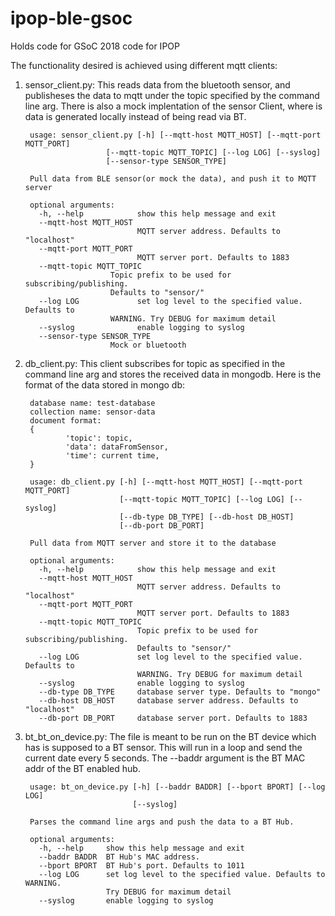 # ipop-ble-gsoc
Holds code for GSoC 2018 code for IPOP

The functionality desired is achieved using different mqtt clients:

1. sensor_client.py: This reads data from the bluetooth sensor, and publisheses the data to mqtt 
                     under the topic specified by the command line arg. There is also a mock 
                     implentation of the sensor Client, where is data is generated locally instead 
                     of being read via BT.

        usage: sensor_client.py [-h] [--mqtt-host MQTT_HOST] [--mqtt-port MQTT_PORT]
                         [--mqtt-topic MQTT_TOPIC] [--log LOG] [--syslog]
                         [--sensor-type SENSOR_TYPE]

        Pull data from BLE sensor(or mock the data), and push it to MQTT server

        optional arguments:
          -h, --help            show this help message and exit
          --mqtt-host MQTT_HOST
                                MQTT server address. Defaults to "localhost"
          --mqtt-port MQTT_PORT
                                MQTT server port. Defaults to 1883
          --mqtt-topic MQTT_TOPIC
                          Topic prefix to be used for subscribing/publishing.
                          Defaults to "sensor/"
          --log LOG             set log level to the specified value. Defaults to
                          WARNING. Try DEBUG for maximum detail
          --syslog              enable logging to syslog
          --sensor-type SENSOR_TYPE
                          Mock or bluetooth
        
2. db_client.py: This client subscribes for topic as specified in the command line arg
                 and stores the received data in mongodb. Here is the format of the data 
                 stored in mongo db:

        database name: test-database
        collection name: sensor-data
        document format:
        {       
                'topic': topic,
                'data': dataFromSensor,
                'time': current time,
        }       

        usage: db_client.py [-h] [--mqtt-host MQTT_HOST] [--mqtt-port MQTT_PORT]
                            [--mqtt-topic MQTT_TOPIC] [--log LOG] [--syslog]
                            [--db-type DB_TYPE] [--db-host DB_HOST]
                            [--db-port DB_PORT]

        Pull data from MQTT server and store it to the database

        optional arguments:
          -h, --help            show this help message and exit
          --mqtt-host MQTT_HOST
                                MQTT server address. Defaults to "localhost"
          --mqtt-port MQTT_PORT
                                MQTT server port. Defaults to 1883
          --mqtt-topic MQTT_TOPIC
                                Topic prefix to be used for subscribing/publishing.
                                Defaults to "sensor/"
          --log LOG             set log level to the specified value. Defaults to
                                WARNING. Try DEBUG for maximum detail
          --syslog              enable logging to syslog
          --db-type DB_TYPE     database server type. Defaults to "mongo"
          --db-host DB_HOST     database server address. Defaults to "localhost"
          --db-port DB_PORT     database server port. Defaults to 1883

3. bt_bt_on_device.py: The file is meant to be run on the BT device which has is
                       supposed to a BT sensor. This will run in a loop and
                       send the current date every 5 seconds. The --baddr argument
                       is the BT MAC addr of the BT enabled hub.

        usage: bt_on_device.py [-h] [--baddr BADDR] [--bport BPORT] [--log LOG]
                               [--syslog]

        Parses the command line args and push the data to a BT Hub.

        optional arguments:
          -h, --help     show this help message and exit
          --baddr BADDR  BT Hub's MAC address.
          --bport BPORT  BT Hub's port. Defaults to 1011
          --log LOG      set log level to the specified value. Defaults to WARNING.
                         Try DEBUG for maximum detail
          --syslog       enable logging to syslog

